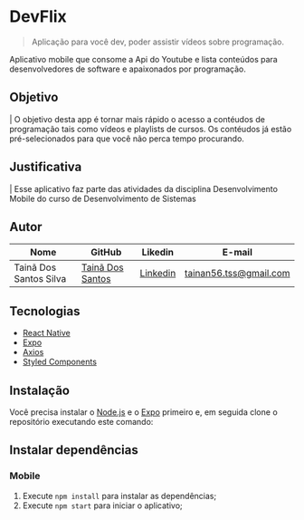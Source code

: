 

# DevFlix

> Aplicação para você dev, poder assistir vídeos sobre programação.


Aplicativo mobile que consome a Api do Youtube e lista conteúdos para desenvolvedores de software e apaixonados por programação.



##  Objetivo

| O objetivo desta app é tornar mais rápido o acesso a contéudos de programação tais como vídeos e playlists de cursos. Os contéudos já estão pré-selecionados para que você não perca tempo procurando.

##  Justificativa

| Esse aplicativo faz parte das atividades da disciplina Desenvolvimento Mobile do curso de Desenvolvimento de Sistemas 

##  Autor

 | Nome | GitHub | Likedin | E-mail
 | ---- | ------ | ------- | ------
 | Tainã Dos Santos Silva | [Tainã Dos Santos](https://github.com/NaanArmaX) | [Linkedin](https://www.linkedin.com/in/tainã-dos-santos-silva-7126401b1/) | tainan56.tss@gmail.com

## Tecnologias

- [React Native](https://facebook.github.io/react-native/)
- [Expo](https://docs.expo.io)
- [Axios](https://github.com/axios/axios)
- [Styled Components](https://styled-components.com)

##  Instalação

Você precisa instalar o [Node.js](https://nodejs.org/en/download/) e o [Expo](https://docs.expo.io) primeiro e, em seguida clone o repositório executando este comando:



##  Instalar dependências

### Mobile

1. Execute `npm install` para instalar as dependências;
2. Execute `npm start` para iniciar o aplicativo;






